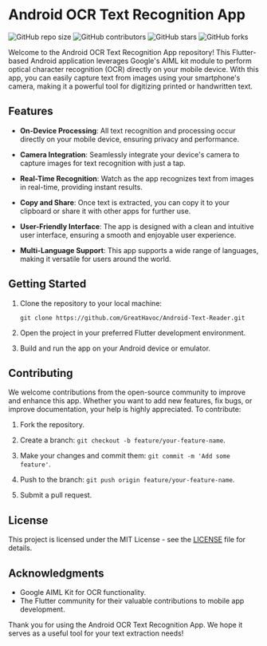 # Android OCR Text Recognition App

![GitHub repo size](https://img.shields.io/github/repo-size/GreatHavoc/Android-Text-Reader)
![GitHub contributors](https://img.shields.io/github/contributors/GreatHavoc/Android-Text-Reader)
![GitHub stars](https://img.shields.io/github/stars/GreatHavoc/Android-Text-Reader)
![GitHub forks](https://img.shields.io/github/forks/GreatHavoc/Android-Text-Reader)

Welcome to the Android OCR Text Recognition App repository! This Flutter-based Android application leverages Google's AIML kit module to perform optical character recognition (OCR) directly on your mobile device. With this app, you can easily capture text from images using your smartphone's camera, making it a powerful tool for digitizing printed or handwritten text.

## Features

- **On-Device Processing**: All text recognition and processing occur directly on your mobile device, ensuring privacy and performance.

- **Camera Integration**: Seamlessly integrate your device's camera to capture images for text recognition with just a tap.

- **Real-Time Recognition**: Watch as the app recognizes text from images in real-time, providing instant results.

- **Copy and Share**: Once text is extracted, you can copy it to your clipboard or share it with other apps for further use.

- **User-Friendly Interface**: The app is designed with a clean and intuitive user interface, ensuring a smooth and enjoyable user experience.

- **Multi-Language Support**: This app supports a wide range of languages, making it versatile for users around the world.

## Getting Started

1. Clone the repository to your local machine:

   ```
   git clone https://github.com/GreatHavoc/Android-Text-Reader.git
   ```

2. Open the project in your preferred Flutter development environment.

3. Build and run the app on your Android device or emulator.

## Contributing

We welcome contributions from the open-source community to improve and enhance this app. Whether you want to add new features, fix bugs, or improve documentation, your help is highly appreciated. To contribute:

1. Fork the repository.

2. Create a branch: `git checkout -b feature/your-feature-name`.

3. Make your changes and commit them: `git commit -m 'Add some feature'`.

4. Push to the branch: `git push origin feature/your-feature-name`.

5. Submit a pull request.

## License

This project is licensed under the MIT License - see the [LICENSE](LICENSE) file for details.

## Acknowledgments

- Google AIML Kit for OCR functionality.
- The Flutter community for their valuable contributions to mobile app development.

Thank you for using the Android OCR Text Recognition App. We hope it serves as a useful tool for your text extraction needs!

